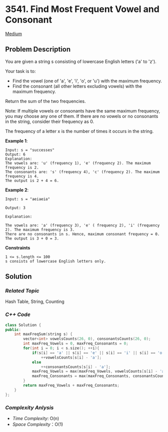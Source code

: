 # 3541. Find Most Frequent Vowel and Consonant
[Medium](https://leetcode.com/problems/find-most-frequent-vowel-and-consonant/description/)

## Problem Description

You are given a string s consisting of lowercase English letters ('a' to 'z').

Your task is to:

  - Find the vowel (one of 'a', 'e', 'i', 'o', or 'u') with the maximum frequency.
  - Find the consonant (all other letters excluding vowels) with the maximum frequency.

Return the sum of the two frequencies.

Note: If multiple vowels or consonants have the same maximum frequency, you may choose any one of them. If there are no vowels or no consonants in the string, consider their frequency as 0.

The frequency of a letter x is the number of times it occurs in the string.
 

**Example 1**:
```
Input: s = "successes"
Output: 6
Explanation:
The vowels are: 'u' (frequency 1), 'e' (frequency 2). The maximum frequency is 2.
The consonants are: 's' (frequency 4), 'c' (frequency 2). The maximum frequency is 4.
The output is 2 + 4 = 6.
```
**Example 2**:
```
Input: s = "aeiaeia"

Output: 3

Explanation:

The vowels are: 'a' (frequency 3), 'e' ( frequency 2), 'i' (frequency 2). The maximum frequency is 3.
There are no consonants in s. Hence, maximum consonant frequency = 0.
The output is 3 + 0 = 3.
```

**Constraints**
```
1 <= s.length <= 100
s consists of lowercase English letters only.
```

## Solution

### _Related Topic_
   Hash Table, String, Counting


### _C++ Code_
```cpp
class Solution {
public:
    int maxFreqSum(string s) {
        vector<int> vowelsCounts(26, 0), consonantsCounts(26, 0);
        int maxFreq_Vowels = 0, maxFreq_Consonants = 0;
        for(int i = 0; i < s.size(); ++i){
            if(s[i] == 'a' || s[i] == 'e' || s[i] == 'i' || s[i] == 'o' || s[i] == 'u')
                ++vowelsCounts[s[i] - 'a'];
            else
                ++consonantsCounts[s[i] - 'a'];
            maxFreq_Vowels = max(maxFreq_Vowels, vowelsCounts[s[i] - 'a']);
            maxFreq_Consonants = max(maxFreq_Consonants, consonantsCounts[s[i] - 'a']);
        }
        return maxFreq_Vowels + maxFreq_Consonants;
    }
};
```

### _Complexity Anlysis_
- _Time Complexity_: O(n)
- _Space Complexity_：O(1)
